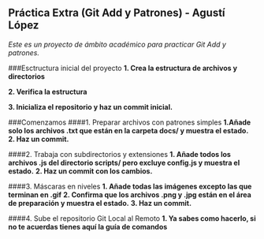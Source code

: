 ## Práctica Extra (Git Add y Patrones) - Agustí López

*Este es un proyecto de ámbito académico para practicar Git Add y patrones.*

###Esctructura inicial del proyecto
**1. Crea la estructura de archivos y directorios**

**2. Verifica la estructura**

**3. Inicializa el repositorio y haz un commit inicial.**

###Comenzamos
####1. Preparar archivos con patrones simples
**1.Añade solo los archivos .txt que están en la carpeta docs/ y muestra el estado.**
**2. Haz un commit.**

####2. Trabaja con subdirectorios y extensiones
**1. Añade todos los archivos .js del directorio scripts/ pero excluye config.js y muestra el estado.**
**2. Haz un commit con los cambios.**

####3. Máscaras en niveles
**1. Añade todas las imágenes excepto las que terminan en .gif**
**2. Confirma que los archivos .png y .jpg están en el área de preparación y muestra el estado.**
**3. Haz un commit.**

####4. Sube el repositorio Git Local al Remoto
**1. Ya sabes como hacerlo, si no te acuerdas tienes aquí la guía de comandos**

